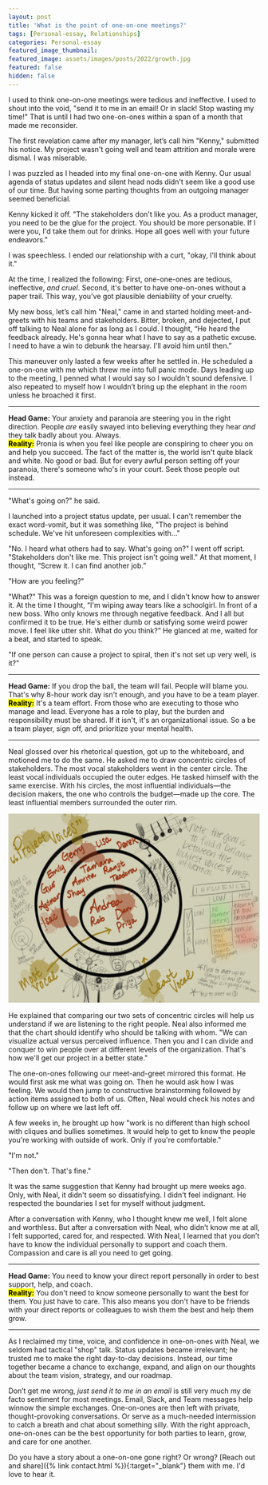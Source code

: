 ```yaml
---
layout: post
title: 'What is the point of one-on-one meetings?'
tags: [Personal-essay, Relationships]
categories: Personal-essay
featured_image_thumbnail:
featured_image: assets/images/posts/2022/growth.jpg
featured: false
hidden: false
---
```


I used to think one-on-one meetings were tedious and ineffective. I used to shout into the void, "send it to me in an email! Or in slack! Stop wasting my time!" That is until I had two one-on-ones within a span of a month that made me reconsider.

The first revelation came after my manager, let’s call him "Kenny," submitted his notice. My project wasn't going well and team attrition and morale were dismal. I was miserable.

I was puzzled as I headed into my final one-on-one with Kenny. Our usual agenda of status updates and silent head nods didn't seem like a good use of our time. But having some parting thoughts from an outgoing manager seemed beneficial.

Kenny kicked it off. "The stakeholders don't like you. As a product manager, you need to be the glue for the project. You should be more personable. If I were you, I'd take them out for drinks. Hope all goes well with your future endeavors."

I was speechless. I ended our relationship with a curt, "okay, I'll think about it."

At the time, I realized the following: First, one-one-ones are tedious, ineffective, *and cruel*. Second, it's better to have one-on-ones without a paper trail. This way, you've got plausible deniability of your cruelty.

My new boss, let’s call him "Neal," came in and started holding meet-and-greets with his teams and stakeholders. Bitter, broken, and dejected, I put off talking to Neal alone for as long as I could. I thought, “He heard the feedback already. He's gonna hear what I have to say as a pathetic excuse. I need to have a win to debunk the hearsay. I'll avoid him until then.”

This maneuver only lasted a few weeks after he settled in. He scheduled a one-on-one with me which threw me into full panic mode. Days leading up to the meeting, I penned what I would say so I wouldn't sound defensive. I also repeated to myself how I wouldn’t bring up the elephant in the room unless he broached it first.

----
**Head Game:** Your anxiety and paranoia are steering you in the right direction. People *are* easily swayed into believing everything they hear *and* they talk badly about you. Always. <br>
**<mark>Reality:</mark>** Pronia is when you feel like people are conspiring to cheer you on and help you succeed. The fact of the matter is, the world isn't quite black and white. No good or bad. But for every awful person setting off your paranoia, there's someone who's in your court. Seek those people out instead. <br>

----

"What's going on?" he said.

I launched into a project status update, per usual. I can't remember the exact word-vomit, but it was something like, "The project is behind schedule. We've hit unforeseen complexities with..."

"No. I heard what others had to say. What's going on?" I went off script. "Stakeholders don't like me. This project isn't going well." At that moment, I thought, “Screw it. I can find another job.”

"How are you feeling?"

"What?" This was a foreign question to me, and I didn't know how to answer it. At the time I thought, “I'm wiping away tears like a schoolgirl. In front of a new boss. Who only knows me through negative feedback. And I all but confirmed it to be true. He's either dumb or satisfying some weird power move. I feel like utter shit. What do you think?” He glanced at me, waited for a beat, and started to speak.

"If one person can cause a project to spiral, then it's not set up very well, is it?"

----
**Head Game:** If you drop the ball, the team will fail. People will blame you. That's why 8-hour work day isn't enough, and you have to be a team player. <br>
**<mark>Reality:</mark>** It's a team effort. From those who are executing to those who manage and lead. Everyone has a role to play, but the burden and responsibility must be shared. If it isn't, it's an organizational issue. So a be a team player, sign off, and prioritize your mental health. <br>

----

Neal glossed over his rhetorical question, got up to the whiteboard, and motioned me to do the same. He asked me to draw concentric circles of stakeholders. The most vocal stakeholders went in the center circle. The least vocal individuals occupied the outer edges. He tasked himself with the same exercise. With his circles, the most influential individuals—the decision makers, the one who controls the budget—made up the core. The least influential members surrounded the outer rim.

![Notes on concentric circles of influence and voice in an organization](assets/images/posts/2022/concentric.jpg)

He explained that comparing our two sets of concentric circles will help us understand if we are listening to the right people. Neal also informed me that the chart should identify who should be talking with whom. "We can visualize actual versus perceived influence. Then you and I can divide and conquer to win people over at different levels of the organization. That's how we'll get our project in a better state."

The one-on-ones following our meet-and-greet mirrored this format. He would first ask me what was going on. Then he would ask how I was feeling. We would then jump to constructive brainstorming followed by action items assigned to both of us. Often, Neal would check his notes and follow up on where we last left off.

A few weeks in, he brought up how "work is no different than high school with cliques and bullies sometimes. It would help to get to know the people you're working with outside of work. Only if you're comfortable."

"I'm not."

"Then don't. That's fine."

It was the same suggestion that Kenny had brought up mere weeks ago. Only, with Neal, it didn't seem so dissatisfying. I didn't feel indignant. He respected the boundaries I set for myself without judgment.

After a conversation with Kenny, who I thought knew me well, I felt alone and worthless. But after a conversation with Neal, who didn’t know me at all, I felt supported, cared for, and respected. With Neal, I learned that you don’t have to know the individual personally to support and coach them. Compassion and care is all you need to get going.

----
**Head Game:** You need to know your direct report personally in order to best support, help, and coach. <br>
**<mark>Reality:</mark>** You don't need to know someone personally to want the best for them. You just have to care. This also means you don't have to be friends with your direct reports or colleagues to wish them the best and help them grow. <br>

----

As I reclaimed my time, voice, and confidence in one-on-ones with Neal, we seldom had tactical "shop" talk. Status updates became irrelevant; he trusted me to make the right day-to-day decisions. Instead, our time together became a chance to exchange, expand, and align on our thoughts about the team vision, strategy, and our roadmap.

Don’t get me wrong, *just send it to me in an email* is still very much my de facto sentiment for most meetings. Email, Slack, and Team messages help winnow the simple exchanges. One-on-ones are then left with private, thought-provoking conversations. Or serve as a much-needed intermission to catch a breath and chat about something silly. With the right approach, one-on-ones can be the best opportunity for both parties to learn, grow, and care for one another.

Do you have a story about a one-on-one gone right? Or wrong? [Reach out and share]({% link contact.html %}){:target="_blank"} them with me. I'd love to hear it.

